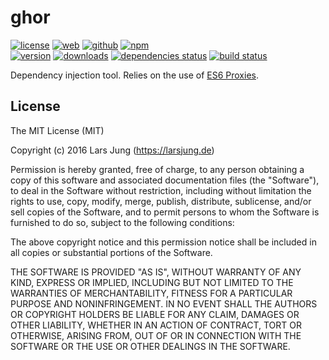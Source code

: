 # ghor

[![license][license-img]][github] [![web][web-img]][web] [![github][github-img]][github] [![npm][npm-img]][npm]  
[![version][npm-v-img]][npm] [![downloads][npm-dm-img]][npm] [![dependencies status][gemnasium-img]][gemnasium] [![build status][travis-img]][travis]

Dependency injection tool. Relies on the use of [ES6 Proxies][proxy].


## License
The MIT License (MIT)

Copyright (c) 2016 Lars Jung (https://larsjung.de)

Permission is hereby granted, free of charge, to any person obtaining a copy
of this software and associated documentation files (the "Software"), to deal
in the Software without restriction, including without limitation the rights
to use, copy, modify, merge, publish, distribute, sublicense, and/or sell
copies of the Software, and to permit persons to whom the Software is
furnished to do so, subject to the following conditions:

The above copyright notice and this permission notice shall be included in
all copies or substantial portions of the Software.

THE SOFTWARE IS PROVIDED "AS IS", WITHOUT WARRANTY OF ANY KIND, EXPRESS OR
IMPLIED, INCLUDING BUT NOT LIMITED TO THE WARRANTIES OF MERCHANTABILITY,
FITNESS FOR A PARTICULAR PURPOSE AND NONINFRINGEMENT. IN NO EVENT SHALL THE
AUTHORS OR COPYRIGHT HOLDERS BE LIABLE FOR ANY CLAIM, DAMAGES OR OTHER
LIABILITY, WHETHER IN AN ACTION OF CONTRACT, TORT OR OTHERWISE, ARISING FROM,
OUT OF OR IN CONNECTION WITH THE SOFTWARE OR THE USE OR OTHER DEALINGS IN
THE SOFTWARE.


[web]: https://larsjung.de/ghor/
[github]: https://github.com/lrsjng/ghor
[npm]: https://www.npmjs.org/package/ghor
[gemnasium]: https://gemnasium.com/lrsjng/ghor
[travis]: https://travis-ci.org/lrsjng/ghor

[license-img]: https://img.shields.io/badge/license-MIT-a0a060.svg?style=flat-square
[web-img]: https://img.shields.io/badge/web-larsjung.de/ghor-a0a060.svg?style=flat-square
[github-img]: https://img.shields.io/badge/github-lrsjng/ghor-a0a060.svg?style=flat-square
[npm-img]: https://img.shields.io/badge/npm-ghor-a0a060.svg?style=flat-square

[npm-v-img]: https://img.shields.io/npm/v/ghor.svg?style=flat-square
[npm-dm-img]: https://img.shields.io/npm/dm/ghor.svg?style=flat-square
[gemnasium-img]: https://img.shields.io/gemnasium/lrsjng/ghor.svg?style=flat-square
[travis-img]: https://img.shields.io/travis/lrsjng/ghor.svg?style=flat-square

[proxy]: http://kangax.github.io/compat-table/es6/#test-Proxy
